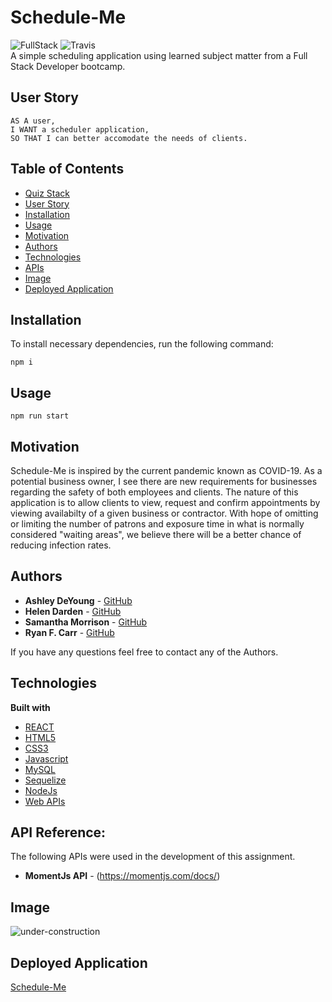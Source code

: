 # Schedule-Me
![FullStack](https://user-images.githubusercontent.com/61035701/84943225-1028d480-b0b2-11ea-8742-e49bc271dcfc.png) ![Travis](https://img.shields.io/travis/com/ashleydeyoung/schedule-me?logo=travis)<br>
A simple scheduling application using learned subject matter from a Full Stack Developer bootcamp.

## User Story
```
AS A user,
I WANT a scheduler application,
SO THAT I can better accomodate the needs of clients.
```
## Table of Contents

  * [Quiz Stack](#quiz-stack)
  * [User Story](#user-story)
  * [Installation](#installation)
  * [Usage](#Usage)
  * [Motivation](#motivation)
  * [Authors](#authors)
  * [Technologies](#technologies)
  * [APIs](#api-reference)
  * [Image](#image)
  * [Deployed Application](#deployed-application)

## Installation
To install necessary dependencies, run the following command:

```
npm i
```
## Usage
```
npm run start
```

## Motivation
Schedule-Me is inspired by the current pandemic known as COVID-19. As a potential business owner, I see there are new
requirements for businesses regarding the safety of both employees and clients. The nature of this application is to allow clients
to view, request and confirm appointments by viewing availabilty of a given business or contractor. 
With hope of omitting or limiting the number of patrons and exposure time in what is normally considered "waiting areas", we believe there will be a better chance of reducing infection rates.


## Authors
* **Ashley DeYoung** - [GitHub](https://github.com/ashleydeyoung)
* **Helen Darden** - [GitHub](https://github.com/hdarden)
* **Samantha Morrison** - [GitHub](https://github.com/sm-pixel)
* **Ryan F. Carr** - [GitHub](https://github.com/RyanFCarr)

If you have any questions feel free to contact any of the Authors.


## Technologies
<b>Built with</b>
- [REACT](https://reactjs.org/docs/getting-started.html)
- [HTML5](https://developer.mozilla.org/en-US/docs/Web/Guide/HTML/HTML5)
- [CSS3](https://developer.mozilla.org/en-US/docs/Web/CSS)
- [Javascript](https://developer.mozilla.org/en-US/docs/Web/JavaScript)
- [MySQL](https://dev.mysql.com/doc/)
- [Sequelize](https://sequelize.org/v5/)
- [NodeJs](https://nodejs.org/en/docs/)
- [Web APIs](https://developer.mozilla.org/en-US/docs/Web/API)

## API Reference:

The following APIs were used in the development of this assignment.
* **MomentJs API** - (https://momentjs.com/docs/)

## Image
![under-construction](https://user-images.githubusercontent.com/61035701/86263984-ec748c80-bb8f-11ea-8cf7-1bb74e78bd97.png)

## Deployed Application
<a href="#">Schedule-Me</a>

